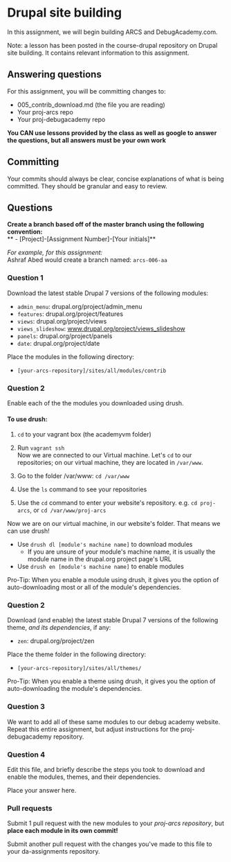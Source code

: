 # Drupal site building
In this assignment, we will begin building ARCS and DebugAcademy.com.  

Note: a lesson has been posted in the course-drupal repository on Drupal site building. It contains relevant information to this assignment.  

## Answering questions
For this assignment, you will be committing changes to:  
- 005_contrib_download.md (the file you are reading)  
- Your proj-arcs repo  
- Your proj-debugacademy repo  

**You CAN use lessons provided by the class as well as google to answer the questions, but all answers must be your own work**  

## Committing
Your commits should always be clear, concise explanations of what is being committed. They should be granular and easy to review.  

## Questions
**Create a branch based off of the master branch using the following convention:**  
** - [Project]-[Assignment Number]-[Your initials]**  

*For example, for this assignment:*  
Ashraf Abed would create a branch named: ```arcs-006-aa```  

### Question 1
Download the latest stable Drupal 7 versions of the following modules:  
- `admin_menu`: drupal.org/project/admin_menu  
- `features`: drupal.org/project/features  
- `views`: drupal.org/project/views  
- `views_slideshow`: www.drupal.org/project/views_slideshow
- `panels`: drupal.org/project/panels  
- `date`: drupal.org/project/date  

Place the modules in the following directory:  
- `[your-arcs-repository]/sites/all/modules/contrib`  

### Question 2
Enable each of the the modules you downloaded using drush.  

#### To use drush:
1. `cd` to your vagrant box (the academyvm folder)  
2. Run `vagrant ssh`  
Now we are connected to our Virtual machine. Let's `cd` to our repositories; on our virtual machine, they are located in `/var/www`.

1. Go to the folder /var/www: `cd /var/www`
2. Use the `ls` command to see your repositories
3. Use the `cd` command to enter your website's repository. e.g. `cd proj-arcs`, or `cd /var/www/proj-arcs`

Now we are on our virtual machine, in our website's folder. That means we can use drush!
- Use `drush dl [module's machine name]` to download modules
  - If you are unsure of your module's machine name, it is usually the module name in the drupal.org project page's URL  
- Use `drush en [module's machine name]` to enable modules

Pro-Tip: When you enable a module using drush, it gives you the option of auto-downloading most or all of the module's dependencies.  

### Question 2
Download (and enable) the latest stable Drupal 7 versions of the following theme, *and its dependencies*, if any:  
- `zen`: drupal.org/project/zen  

Place the theme folder in the following directory:  
- `[your-arcs-repository]/sites/all/themes/`  

Pro-Tip: When you enable a theme using drush, it gives you the option of auto-downloading the module's dependencies.  

### Question 3
We want to add all of these same modules to our debug academy website. Repeat this entire assignment, but adjust instructions for the proj-debugacademy repository.  

### Question 4
Edit this file, and briefly describe the steps you took to download and enable the modules, themes, and their dependencies.  

Place your answer here.  

### Pull requests
Submit 1 pull request with the new modules to your *proj-arcs repository*, but **place each module in its own commit!**  

Submit another pull request with the changes you've made to this file to your da-assignments repository.  

